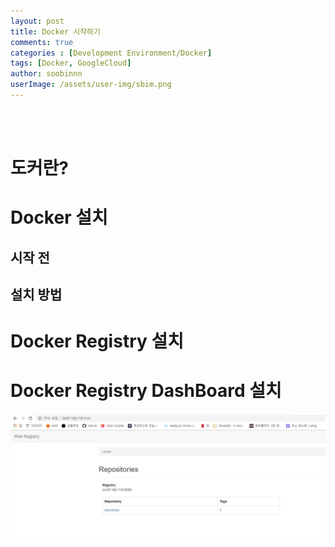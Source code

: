 ```yaml
---
layout: post
title: Docker 시작하기
comments: true
categories : [Development Environment/Docker]
tags: [Docker, GoogleCloud]
author: soobinnn
userImage: /assets/user-img/sbim.png
---
```


<br><br>

# 도커란?

# Docker 설치
## 시작 전

## 설치 방법

# Docker Registry 설치

# Docker Registry DashBoard 설치

![Registry DashBoard](/assets/img/sbim/docker/final.PNG)
